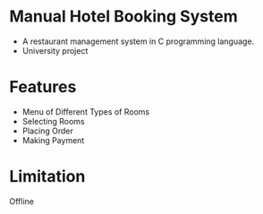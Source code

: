 # Manual Hotel Booking System
- A restaurant management system in C programming language.
- University project

# Features
- Menu of Different Types of Rooms
- Selecting Rooms
- Placing Order
- Making Payment

# Limitation
Offline
